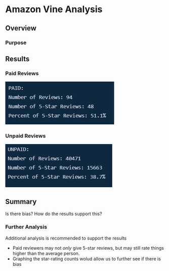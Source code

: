 # Amazon Vine Analysis

## Overview

### Purpose

## Results

### Paid Reviews

![Paid Reviews](Images/paid_reviews.PNG)

### Unpaid Reviews

![Unpaid Reviews](Images/unpaid_reviews.PNG)

## Summary

Is there bias? How do the results support this?

### Further Analysis

Additional analysis is recommended to support the results
- Paid reviewers may not _only_ give 5-star reviews, but may still rate things higher than the average person. 
- Graphing the star-rating counts wolud allow us to further see if there is bias


